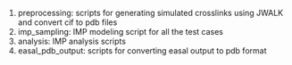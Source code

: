 1. preprocessing: scripts for generating simulated crosslinks using JWALK and convert cif to pdb files
2. imp_sampling: IMP modeling script for all the test cases
3. analysis: IMP analysis scripts
4. easal_pdb_output: scripts for converting easal output to pdb format 
